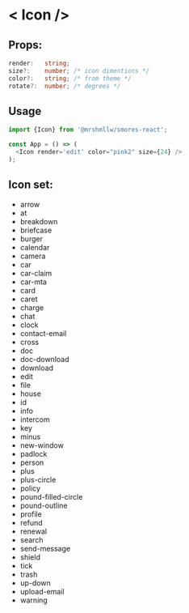 # < Icon />

## Props:

```ts
render:   string; 
size?:    number; /* icon dimentions */
color?:   string; /* from theme */
rotate?:  number; /* degrees */
```

## Usage

```js
import {Icon} from '@mrshmllw/smores-react';

const App = () => (
  <Icon render='edit' color="pink2" size={24} />
);
```

## Icon set:

* arrow
* at
* breakdown
* briefcase
* burger
* calendar
* camera
* car
* car-claim
* car-mta
* card
* caret
* charge
* chat
* clock
* contact-email
* cross
* doc
* doc-download
* download
* edit
* file
* house
* id
* info
* intercom
* key
* minus
* new-window
* padlock
* person
* plus
* plus-circle
* policy
* pound-filled-circle
* pound-outline
* profile
* refund
* renewal
* search
* send-message
* shield
* tick
* trash
* up-down
* upload-email
* warning
